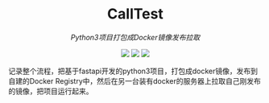 <div align="center">

# CallTest

*Python3项目打包成Docker镜像发布拉取*

[![](https://img.shields.io/badge/blog-waisaa-9cf.svg)](https://blog.csdn.net/qq_42761569?type=blog) [![](https://img.shields.io/badge/document-fastapi-blue.svg)](https://fastapi.tiangolo.com/) [![](https://img.shields.io/badge/license-WLF-brightgreen.svg)](https://github.com/waisaa/call-test/call-test/-/blob/master/LICENSE)

</div>

记录整个流程，把基于fastapi开发的python3项目，打包成docker镜像，发布到自建的Docker Registry中，然后在另一台装有docker的服务器上拉取自己刚发布的镜像，把项目运行起来。

